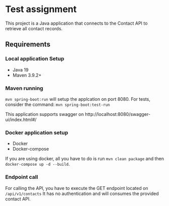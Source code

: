 # Test assignment

This project is a Java application that connects to the Contact API to retrieve all contact records.

## Requirements

### Local application Setup

- Java 19
- Maven 3.9.2+


### Maven running
`mvn spring-boot:run` will setup the applcation on port 8080.
For tests, consider the command: `mvn spring-boot:test-run`

This application supports swagger on http://localhost:8080/swagger-ui/index.html#/

### Docker application setup

- Docker
- Docker-compose

If you are using docker, all you have to do is run `mvn clean package` and
then `docker-compose up -d --build`.

### Endpoint call

For calling the API, you have to execute the GET endpoint located on `/api/v1/contacts` It has no authentication and will consumes the provided contact API.



